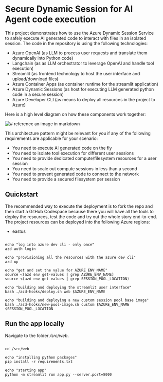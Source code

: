 # Secure Dynamic Session for AI Agent code execution
This project demonstrates how to use the Azure Dynamic Session Service to safely execute AI generated code to interact with files in an isolated session.
The code in the repository is using the following technologies:
- Azure OpenAI (as LLM to process user requests and translate them dynamically into Python code)
- Langchain (as as LLM orchestrator to leverage OpenAI and handle tool execution)
- Streamlit (as frontend technology to host the user interface and upload/download files)
- Azure Container Apps (as container runtime for the streamlit application)
- Azure Dynamic Sessions (as host for executing LLM generated python code in a secure session)
- Azure Developer CLI (as means to deploy all resources in the project to Azure)

Here is a high level diagram on how these components work together:

![# reference an image in markdown](architecture.png)

This architecture pattern might be relevant for you if any of the following requirements are applicable for your scenario:
- You need to execute AI generated code on the fly
- You need to isolate tool execution for different user sessions 
- You need to provide dedicated compute/filesystem resources for a user session
- You need to scale out compute sessions in less than a second
- You need to prevent generated code to connect to the network
- You need to provide a secured filesystem per session 

## Quickstart

The recommended way to execute the deployment is to fork the repo and then start a GitHub Codespace because there you will have all the tools to deploy the resources, test the code and try out the whole story end-to-end.
The project resources can be deployed into the following Azure regions:
- eastus

```

echo "log into azure dev cli - only once"
azd auth login

echo "provisioning all the resources with the azure dev cli"
azd up

echo "get and set the value for AZURE_ENV_NAME"
source <(azd env get-values | grep AZURE_ENV_NAME)
source <(azd env get-values | grep SESSION_POOL_LOCATION)

echo "building and deploying the streamlit user interface"
bash ./azd-hooks/deploy.sh web $AZURE_ENV_NAME

echo "building and deploying a new custom session pool base image"
bash ./azd-hooks/new-pool-image.sh custom $AZURE_ENV_NAME $SESSION_POOL_LOCATION

```

## Run the app locally

Navigate to the folder */src/web*.

```

cd /src/web

echo "installing python packages"
pip install -r requirements.txt

echo "starting app"
python -m streamlit run app.py --server.port=8000

```